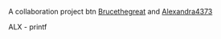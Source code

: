 A collaboration project btn [Brucethegreat](https://github.com/Brucethegreat/) and [Alexandra4373](https://github.com/Alexandra4373) 



ALX - printf
